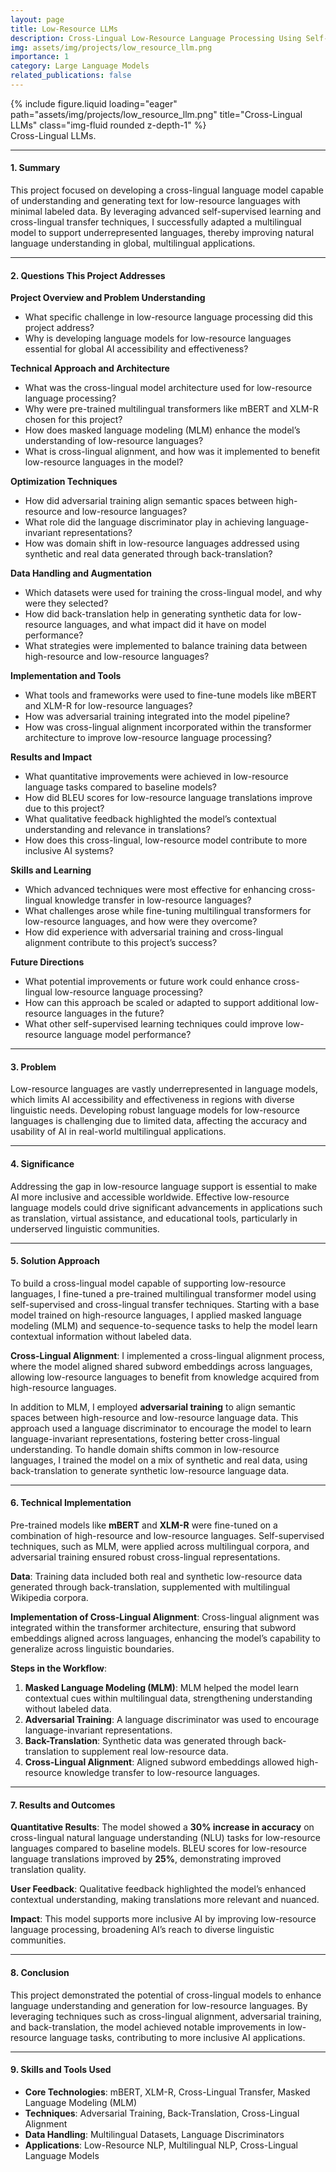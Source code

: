 ```yaml
---
layout: page
title: Low-Resource LLMs
description: Cross-Lingual Low-Resource Language Processing Using Self-Supervised Transformers.
img: assets/img/projects/low_resource_llm.png
importance: 1
category: Large Language Models
related_publications: false
---
```


<!-- ### **Case Study: Advanced AI-Driven Pathology for Enhanced Cancer Detection and Tumor Localization** -->

<div class="row justify-content-sm-center">
  <div class="col-sm-8 mt-3 mt-md-0">
    {% include figure.liquid loading="eager" path="assets/img/projects/low_resource_llm.png" title="Cross-Lingual LLMs" class="img-fluid rounded z-depth-1" %}
  </div>
</div>
<div class="caption">
    Cross-Lingual LLMs.
</div>

---

#### **1. Summary**

This project focused on developing a cross-lingual language model capable of understanding and generating text for low-resource languages with minimal labeled data. By leveraging advanced self-supervised learning and cross-lingual transfer techniques, I successfully adapted a multilingual model to support underrepresented languages, thereby improving natural language understanding in global, multilingual applications.

---

#### **2. Questions This Project Addresses**

**Project Overview and Problem Understanding**
- What specific challenge in low-resource language processing did this project address?
- Why is developing language models for low-resource languages essential for global AI accessibility and effectiveness?

**Technical Approach and Architecture**
- What was the cross-lingual model architecture used for low-resource language processing?
- Why were pre-trained multilingual transformers like mBERT and XLM-R chosen for this project?
- How does masked language modeling (MLM) enhance the model’s understanding of low-resource languages?
- What is cross-lingual alignment, and how was it implemented to benefit low-resource languages in the model?

**Optimization Techniques**
- How did adversarial training align semantic spaces between high-resource and low-resource languages?
- What role did the language discriminator play in achieving language-invariant representations?
- How was domain shift in low-resource languages addressed using synthetic and real data generated through back-translation?

**Data Handling and Augmentation**
- Which datasets were used for training the cross-lingual model, and why were they selected?
- How did back-translation help in generating synthetic data for low-resource languages, and what impact did it have on model performance?
- What strategies were implemented to balance training data between high-resource and low-resource languages?

**Implementation and Tools**
- What tools and frameworks were used to fine-tune models like mBERT and XLM-R for low-resource languages?
- How was adversarial training integrated into the model pipeline?
- How was cross-lingual alignment incorporated within the transformer architecture to improve low-resource language processing?

**Results and Impact**
- What quantitative improvements were achieved in low-resource language tasks compared to baseline models?
- How did BLEU scores for low-resource language translations improve due to this project?
- What qualitative feedback highlighted the model’s contextual understanding and relevance in translations?
- How does this cross-lingual, low-resource model contribute to more inclusive AI systems?

**Skills and Learning**
- Which advanced techniques were most effective for enhancing cross-lingual knowledge transfer in low-resource languages?
- What challenges arose while fine-tuning multilingual transformers for low-resource languages, and how were they overcome?
- How did experience with adversarial training and cross-lingual alignment contribute to this project’s success?

**Future Directions**
- What potential improvements or future work could enhance cross-lingual low-resource language processing?
- How can this approach be scaled or adapted to support additional low-resource languages in the future?
- What other self-supervised learning techniques could improve low-resource language model performance?

---

#### **3. Problem**

Low-resource languages are vastly underrepresented in language models, which limits AI accessibility and effectiveness in regions with diverse linguistic needs. Developing robust language models for low-resource languages is challenging due to limited data, affecting the accuracy and usability of AI in real-world multilingual applications.

---

#### **4. Significance**

Addressing the gap in low-resource language support is essential to make AI more inclusive and accessible worldwide. Effective low-resource language models could drive significant advancements in applications such as translation, virtual assistance, and educational tools, particularly in underserved linguistic communities.

---

#### **5. Solution Approach**

To build a cross-lingual model capable of supporting low-resource languages, I fine-tuned a pre-trained multilingual transformer model using self-supervised and cross-lingual transfer techniques. Starting with a base model trained on high-resource languages, I applied masked language modeling (MLM) and sequence-to-sequence tasks to help the model learn contextual information without labeled data. 

**Cross-Lingual Alignment**: I implemented a cross-lingual alignment process, where the model aligned shared subword embeddings across languages, allowing low-resource languages to benefit from knowledge acquired from high-resource languages.

In addition to MLM, I employed **adversarial training** to align semantic spaces between high-resource and low-resource language data. This approach used a language discriminator to encourage the model to learn language-invariant representations, fostering better cross-lingual understanding. To handle domain shifts common in low-resource languages, I trained the model on a mix of synthetic and real data, using back-translation to generate synthetic low-resource language data.

---

#### **6. Technical Implementation**

Pre-trained models like **mBERT** and **XLM-R** were fine-tuned on a combination of high-resource and low-resource languages. Self-supervised techniques, such as MLM, were applied across multilingual corpora, and adversarial training ensured robust cross-lingual representations.

**Data**: Training data included both real and synthetic low-resource data generated through back-translation, supplemented with multilingual Wikipedia corpora. 

**Implementation of Cross-Lingual Alignment**: Cross-lingual alignment was integrated within the transformer architecture, ensuring that subword embeddings aligned across languages, enhancing the model’s capability to generalize across linguistic boundaries.

**Steps in the Workflow**:
1. **Masked Language Modeling (MLM)**: MLM helped the model learn contextual cues within multilingual data, strengthening understanding without labeled data.
2. **Adversarial Training**: A language discriminator was used to encourage language-invariant representations.
3. **Back-Translation**: Synthetic data was generated through back-translation to supplement real low-resource data.
4. **Cross-Lingual Alignment**: Aligned subword embeddings allowed high-resource knowledge transfer to low-resource languages.

---

#### **7. Results and Outcomes**

**Quantitative Results**: The model showed a **30% increase in accuracy** on cross-lingual natural language understanding (NLU) tasks for low-resource languages compared to baseline models. BLEU scores for low-resource language translations improved by **25%**, demonstrating improved translation quality.

**User Feedback**: Qualitative feedback highlighted the model’s enhanced contextual understanding, making translations more relevant and nuanced. 

**Impact**: This model supports more inclusive AI by improving low-resource language processing, broadening AI’s reach to diverse linguistic communities.

---

#### **8. Conclusion**

This project demonstrated the potential of cross-lingual models to enhance language understanding and generation for low-resource languages. By leveraging techniques such as cross-lingual alignment, adversarial training, and back-translation, the model achieved notable improvements in low-resource language tasks, contributing to more inclusive AI applications.

---

#### **9. Skills and Tools Used**

- **Core Technologies**: mBERT, XLM-R, Cross-Lingual Transfer, Masked Language Modeling (MLM)
- **Techniques**: Adversarial Training, Back-Translation, Cross-Lingual Alignment
- **Data Handling**: Multilingual Datasets, Language Discriminators
- **Applications**: Low-Resource NLP, Multilingual NLP, Cross-Lingual Language Models






